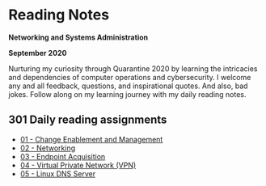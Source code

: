 # Reading Notes
**Networking and Systems Administration**

**September 2020**

Nurturing my curiosity through Quarantine 2020 by learning the intricacies and dependencies of computer operations and cybersecurity. I welcome any and all feedback, questions, and inspirational quotes. And also, bad jokes. Follow along on my learning journey with my daily reading notes.

## 301 Daily reading assignments

* [01 -  Change Enablement and Management](class-01.md)
* [02 - Networking](class-02.md)
* [03 - Endpoint Acquisition](class-03.md)
* [04 - Virtual Private Network (VPN)](class-04.md)
* [05 - Linux DNS Server](class-05.md)